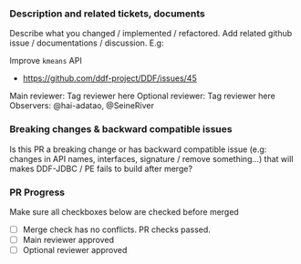 ### Description and related tickets, documents
Describe what you changed / implemented / refactored. Add related github issue / documentations / discussion. E.g:

Improve `kmeans` API
- https://github.com/ddf-project/DDF/issues/45

Main reviewer: Tag reviewer here
Optional reviewer: Tag reviewer here
Observers: @hai-adatao, @SeineRiver

### Breaking changes & backward compatible issues
Is this PR a breaking change or has backward compatible issue (e.g: changes in API names, interfaces, signature / remove something...) that will makes DDF-JDBC / PE fails to build after merge?

### PR Progress
Make sure all checkboxes below are checked before merged
- [ ] Merge check has no conflicts. PR checks passed.
- [ ] Main reviewer approved
- [ ] Optional reviewer approved

